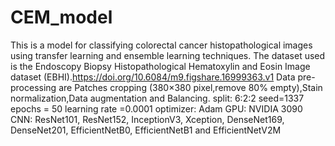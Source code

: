 # CEM_model
This is a model for classifying colorectal cancer histopathological images using transfer learning and ensemble learning techniques.
The dataset used is the Endoscopy Biopsy Histopathological Hematoxylin and Eosin Image dataset (EBHI).https://doi.org/10.6084/m9.figshare.16999363.v1
Data pre-processing are Patches cropping (380×380 pixel,remove 80% empty),Stain normalization,Data augmentation and Balancing.
split: 6:2:2
seed=1337
epochs = 50
learning rate =0.0001
optimizer: Adam 
GPU: NVIDIA 3090
CNN: ResNet101, ResNet152, InceptionV3, Xception, DenseNet169, DenseNet201, EfficientNetB0, EfficientNetB1  and  EfficientNetV2M
